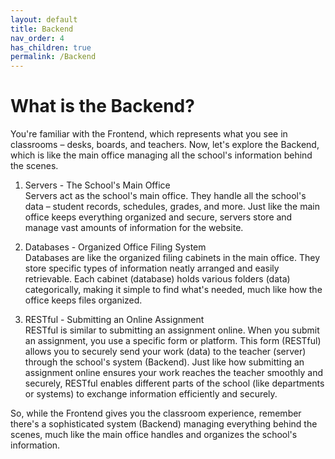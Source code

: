 ```yaml
---
layout: default
title: Backend
nav_order: 4
has_children: true
permalink: /Backend
---
```


# What is the Backend?
You're familiar with the Frontend, which represents what you see in classrooms – desks, boards, and teachers. Now, let's explore the Backend, which is like the main office managing all the school's information behind the scenes.

1. Servers - The School's Main Office<br>
Servers act as the school's main office. They handle all the school's data – student records, schedules, grades, and more. Just like the main office keeps everything organized and secure, servers store and manage vast amounts of information for the website.

2. Databases - Organized Office Filing System<br>
Databases are like the organized filing cabinets in the main office. They store specific types of information neatly arranged and easily retrievable. Each cabinet (database) holds various folders (data) categorically, making it simple to find what's needed, much like how the office keeps files organized.

3. RESTful - Submitting an Online Assignment<br>
RESTful is similar to submitting an assignment online. When you submit an assignment, you use a specific form or platform. This form (RESTful) allows you to securely send your work (data) to the teacher (server) through the school's system (Backend). Just like how submitting an assignment online ensures your work reaches the teacher smoothly and securely, RESTful enables different parts of the school (like departments or systems) to exchange information efficiently and securely.

So, while the Frontend gives you the classroom experience, remember there's a sophisticated system (Backend) managing everything behind the scenes, much like the main office handles and organizes the school's information. 